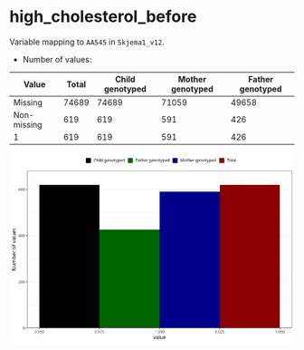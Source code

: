 # high_cholesterol_before
Variable mapping to `AA545` in `Skjema1_v12`.
- Number of values:

| Value | Total | Child genotyped | Mother genotyped | Father genotyped |
| ----- | ----- | --------------- | ---------------- | ---------------- |
| Missing | 74689 | 74689 | 71059 | 49658 |
| Non-missing | 619 | 619 | 591 | 426 |
| 1 | 619 | 619 | 591 | 426 |



![](high_cholesterol_before_n.png)



